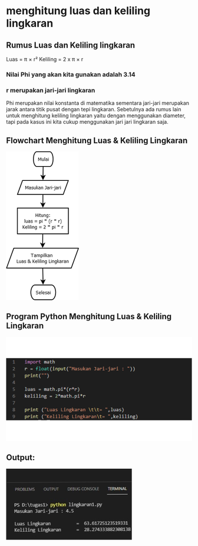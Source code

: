 # menghitung luas dan keliling lingkaran

## Rumus Luas dan Keliling lingkaran 

Luas     = π × r²
Keliling = 2 x π × r

   ### Nilai Phi yang akan kita gunakan adalah 3.14
   ### r merupakan jari-jari lingkaran

Phi merupakan nilai konstanta di matematika sementara jari-jari merupakan jarak antara titik pusat dengan tepi lingkaran. Sebetulnya ada rumus lain untuk menghitung keliling lingkaran yaitu dengan menggunakan diameter, tapi pada kasus ini kita cukup menggunakan jari jari lingkaran saja.

## Flowchart Menghitung Luas & Keliling Lingkaran

![gambar1](gambar1/sketsa1.jpg)

## Program Python Menghitung Luas & Keliling Lingkaran

![gambar2](gambar1/sketsa2.jpg)

## Output:

![gambar3](gambar1/sketsa3.jpg)

